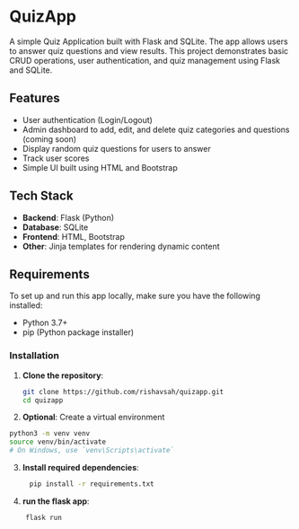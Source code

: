 # QuizApp

A simple Quiz Application built with Flask and SQLite. The app allows users to answer quiz questions and view results. This project demonstrates basic CRUD operations, user authentication, and quiz management using Flask and SQLite.

## Features

- User authentication (Login/Logout)
- Admin dashboard to add, edit, and delete quiz categories and questions (coming soon)
- Display random quiz questions for users to answer
- Track user scores
- Simple UI built using HTML and Bootstrap

## Tech Stack

- **Backend**: Flask (Python)
- **Database**: SQLite
- **Frontend**: HTML, Bootstrap
- **Other**: Jinja templates for rendering dynamic content

## Requirements

To set up and run this app locally, make sure you have the following installed:

- Python 3.7+
- pip (Python package installer)

### Installation

1. **Clone the repository**:

   ```bash
   git clone https://github.com/rishavsah/quizapp.git
   cd quizapp
   ```

2. **Optional**:
     Create a virtual environment 

```bash
python3 -m venv venv
source venv/bin/activate 
# On Windows, use `venv\Scripts\activate`
```

3. **Install required dependencies**:
```bash
     pip install -r requirements.txt
```

4. **run the flask app**:

```bash
    flask run
```



